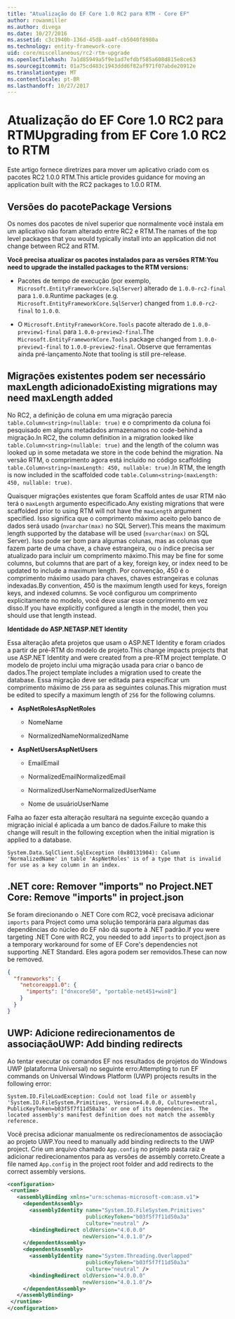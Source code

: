 ```yaml
---
title: "Atualização do EF Core 1.0 RC2 para RTM - Core EF"
author: rowanmiller
ms.author: divega
ms.date: 10/27/2016
ms.assetid: c3c1940b-136d-45d8-aa4f-cb5040f8980a
ms.technology: entity-framework-core
uid: core/miscellaneous/rc2-rtm-upgrade
ms.openlocfilehash: 7a1d85949a5f9e1ad7efdbf585a608d815e8ce63
ms.sourcegitcommit: 01a75cd483c1943ddd6f82af971f07abde20912e
ms.translationtype: MT
ms.contentlocale: pt-BR
ms.lasthandoff: 10/27/2017
---
```

# <a name="upgrading-from-ef-core-10-rc2-to-rtm"></a><span data-ttu-id="a2111-102">Atualização do EF Core 1.0 RC2 para RTM</span><span class="sxs-lookup"><span data-stu-id="a2111-102">Upgrading from EF Core 1.0 RC2 to RTM</span></span>

<span data-ttu-id="a2111-103">Este artigo fornece diretrizes para mover um aplicativo criado com os pacotes RC2 1.0.0 RTM.</span><span class="sxs-lookup"><span data-stu-id="a2111-103">This article provides guidance for moving an application built with the RC2 packages to 1.0.0 RTM.</span></span>

## <a name="package-versions"></a><span data-ttu-id="a2111-104">Versões do pacote</span><span class="sxs-lookup"><span data-stu-id="a2111-104">Package Versions</span></span>

<span data-ttu-id="a2111-105">Os nomes dos pacotes de nível superior que normalmente você instala em um aplicativo não foram alterado entre RC2 e RTM.</span><span class="sxs-lookup"><span data-stu-id="a2111-105">The names of the top level packages that you would typically install into an application did not change between RC2 and RTM.</span></span>

<span data-ttu-id="a2111-106">**Você precisa atualizar os pacotes instalados para as versões RTM:**</span><span class="sxs-lookup"><span data-stu-id="a2111-106">**You need to upgrade the installed packages to the RTM versions:**</span></span>

* <span data-ttu-id="a2111-107">Pacotes de tempo de execução (por exemplo, `Microsoft.EntityFrameworkCore.SqlServer`) alterado de `1.0.0-rc2-final` para `1.0.0`.</span><span class="sxs-lookup"><span data-stu-id="a2111-107">Runtime packages (e.g. `Microsoft.EntityFrameworkCore.SqlServer`) changed from `1.0.0-rc2-final` to `1.0.0`.</span></span>

* <span data-ttu-id="a2111-108">O `Microsoft.EntityFrameworkCore.Tools` pacote alterado de `1.0.0-preview1-final` para `1.0.0-preview2-final`.</span><span class="sxs-lookup"><span data-stu-id="a2111-108">The `Microsoft.EntityFrameworkCore.Tools` package changed from `1.0.0-preview1-final` to `1.0.0-preview2-final`.</span></span> <span data-ttu-id="a2111-109">Observe que ferramentas ainda pré-lançamento.</span><span class="sxs-lookup"><span data-stu-id="a2111-109">Note that tooling is still pre-release.</span></span>

## <a name="existing-migrations-may-need-maxlength-added"></a><span data-ttu-id="a2111-110">Migrações existentes podem ser necessário maxLength adicionado</span><span class="sxs-lookup"><span data-stu-id="a2111-110">Existing migrations may need maxLength added</span></span>

<span data-ttu-id="a2111-111">No RC2, a definição de coluna em uma migração parecia `table.Column<string>(nullable: true)` e o comprimento da coluna foi pesquisado em alguns metadados armazenamos no code-behind a migração.</span><span class="sxs-lookup"><span data-stu-id="a2111-111">In RC2, the column definition in a migration looked like `table.Column<string>(nullable: true)` and the length of the column was looked up in some metadata we store in the code behind the migration.</span></span> <span data-ttu-id="a2111-112">Na versão RTM, o comprimento agora está incluído no código scaffolding `table.Column<string>(maxLength: 450, nullable: true)`.</span><span class="sxs-lookup"><span data-stu-id="a2111-112">In RTM, the length is now included in the scaffolded code `table.Column<string>(maxLength: 450, nullable: true)`.</span></span>

<span data-ttu-id="a2111-113">Quaisquer migrações existentes que foram Scaffold antes de usar RTM não terá o `maxLength` argumento especificado.</span><span class="sxs-lookup"><span data-stu-id="a2111-113">Any existing migrations that were scaffolded prior to using RTM will not have the `maxLength` argument specified.</span></span> <span data-ttu-id="a2111-114">Isso significa que o comprimento máximo aceito pelo banco de dados será usado (`nvarchar(max)` no SQL Server).</span><span class="sxs-lookup"><span data-stu-id="a2111-114">This means the maximum length supported by the database will be used (`nvarchar(max)` on SQL Server).</span></span> <span data-ttu-id="a2111-115">Isso pode ser bom para algumas colunas, mas as colunas que fazem parte de uma chave, a chave estrangeira, ou o índice precisa ser atualizado para incluir um comprimento máximo.</span><span class="sxs-lookup"><span data-stu-id="a2111-115">This may be fine for some columns, but columns that are part of a key, foreign key, or index need to be updated to include a maximum length.</span></span> <span data-ttu-id="a2111-116">Por convenção, 450 é o comprimento máximo usado para chaves, chaves estrangeiras e colunas indexadas.</span><span class="sxs-lookup"><span data-stu-id="a2111-116">By convention, 450 is the maximum length used for keys, foreign keys, and indexed columns.</span></span> <span data-ttu-id="a2111-117">Se você configurou um comprimento explicitamente no modelo, você deve usar esse comprimento em vez disso.</span><span class="sxs-lookup"><span data-stu-id="a2111-117">If you have explicitly configured a length in the model, then you should use that length instead.</span></span>

<span data-ttu-id="a2111-118">**Identidade do ASP.NET**</span><span class="sxs-lookup"><span data-stu-id="a2111-118">**ASP.NET Identity**</span></span>

<span data-ttu-id="a2111-119">Essa alteração afeta projetos que usam o ASP.NET Identity e foram criados a partir de pré-RTM do modelo de projeto.</span><span class="sxs-lookup"><span data-stu-id="a2111-119">This change impacts projects that use ASP.NET Identity and were created from a pre-RTM project template.</span></span> <span data-ttu-id="a2111-120">O modelo de projeto inclui uma migração usada para criar o banco de dados.</span><span class="sxs-lookup"><span data-stu-id="a2111-120">The project template includes a migration used to create the database.</span></span> <span data-ttu-id="a2111-121">Essa migração deve ser editada para especificar um comprimento máximo de `256` para as seguintes colunas.</span><span class="sxs-lookup"><span data-stu-id="a2111-121">This migration must be edited to specify a maximum length of `256` for the following columns.</span></span>

*  <span data-ttu-id="a2111-122">**AspNetRoles**</span><span class="sxs-lookup"><span data-stu-id="a2111-122">**AspNetRoles**</span></span>

    * <span data-ttu-id="a2111-123">Nome</span><span class="sxs-lookup"><span data-stu-id="a2111-123">Name</span></span>

    * <span data-ttu-id="a2111-124">NormalizedName</span><span class="sxs-lookup"><span data-stu-id="a2111-124">NormalizedName</span></span>

*  <span data-ttu-id="a2111-125">**AspNetUsers**</span><span class="sxs-lookup"><span data-stu-id="a2111-125">**AspNetUsers**</span></span>

   * <span data-ttu-id="a2111-126">Email</span><span class="sxs-lookup"><span data-stu-id="a2111-126">Email</span></span>

   * <span data-ttu-id="a2111-127">NormalizedEmail</span><span class="sxs-lookup"><span data-stu-id="a2111-127">NormalizedEmail</span></span>

   * <span data-ttu-id="a2111-128">NormalizedUserName</span><span class="sxs-lookup"><span data-stu-id="a2111-128">NormalizedUserName</span></span>

   * <span data-ttu-id="a2111-129">Nome de usuário</span><span class="sxs-lookup"><span data-stu-id="a2111-129">UserName</span></span>

<span data-ttu-id="a2111-130">Falha ao fazer esta alteração resultará na seguinte exceção quando a migração inicial é aplicada a um banco de dados.</span><span class="sxs-lookup"><span data-stu-id="a2111-130">Failure to make this change will result in the following exception when the initial migration is applied to a database.</span></span>

    System.Data.SqlClient.SqlException (0x80131904): Column 'NormalizedName' in table 'AspNetRoles' is of a type that is invalid for use as a key column in an index.

## <a name="net-core-remove-imports-in-projectjson"></a><span data-ttu-id="a2111-131">.NET core: Remover "imports" no Project</span><span class="sxs-lookup"><span data-stu-id="a2111-131">.NET Core: Remove "imports" in project.json</span></span>

<span data-ttu-id="a2111-132">Se foram direcionando o .NET Core com RC2, você precisava adicionar `imports` para Project como uma solução temporária para algumas das dependências do núcleo do EF não dá suporte à .NET padrão.</span><span class="sxs-lookup"><span data-stu-id="a2111-132">If you were targeting .NET Core with RC2, you needed to add `imports` to project.json as a temporary workaround for some of EF Core's dependencies not supporting .NET Standard.</span></span> <span data-ttu-id="a2111-133">Eles agora podem ser removidos.</span><span class="sxs-lookup"><span data-stu-id="a2111-133">These can now be removed.</span></span>

``` json
{
  "frameworks": {
    "netcoreapp1.0": {
      "imports": ["dnxcore50", "portable-net451+win8"]
    }
  }
}
```

## <a name="uwp-add-binding-redirects"></a><span data-ttu-id="a2111-134">UWP: Adicione redirecionamentos de associação</span><span class="sxs-lookup"><span data-stu-id="a2111-134">UWP: Add binding redirects</span></span>

<span data-ttu-id="a2111-135">Ao tentar executar os comandos EF nos resultados de projetos do Windows UWP (plataforma Universal) no seguinte erro:</span><span class="sxs-lookup"><span data-stu-id="a2111-135">Attempting to run EF commands on Universal Windows Platform (UWP) projects results in the following error:</span></span>

    System.IO.FileLoadException: Could not load file or assembly 'System.IO.FileSystem.Primitives, Version=4.0.0.0, Culture=neutral, PublicKeyToken=b03f5f7f11d50a3a' or one of its dependencies. The located assembly's manifest definition does not match the assembly reference.

<span data-ttu-id="a2111-136">Você precisa adicionar manualmente os redirecionamentos de associação ao projeto UWP.</span><span class="sxs-lookup"><span data-stu-id="a2111-136">You need to manually add binding redirects to the UWP project.</span></span> <span data-ttu-id="a2111-137">Crie um arquivo chamado `App.config` no projeto pasta raiz e adicionar redirecionamentos para as versões de assembly correto.</span><span class="sxs-lookup"><span data-stu-id="a2111-137">Create a file named `App.config` in the project root folder and add redirects to the correct assembly versions.</span></span>

``` xml
<configuration>
 <runtime>
   <assemblyBinding xmlns="urn:schemas-microsoft-com:asm.v1">
     <dependentAssembly>
       <assemblyIdentity name="System.IO.FileSystem.Primitives"
                         publicKeyToken="b03f5f7f11d50a3a"
                         culture="neutral" />
       <bindingRedirect oldVersion="4.0.0.0"
                        newVersion="4.0.1.0"/>
     </dependentAssembly>
     <dependentAssembly>
       <assemblyIdentity name="System.Threading.Overlapped"
                         publicKeyToken="b03f5f7f11d50a3a"
                         culture="neutral" />
       <bindingRedirect oldVersion="4.0.0.0"
                        newVersion="4.0.1.0"/>
     </dependentAssembly>
   </assemblyBinding>
 </runtime>
</configuration>
```
